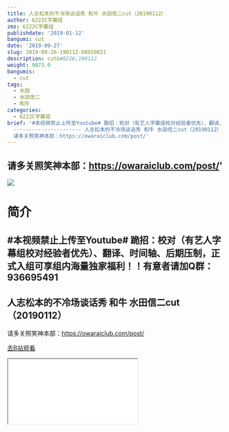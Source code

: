 ```yaml
---
title: 人志松本的不冷场谈话秀 和牛 水田信二cut（20190112）
author: 6222C字幕组
zmz: 6222C字幕组
publishdate: '2019-01-12'
bangumi: cut
date: '2019-09-27'
slug: 2019-09-26-190112-68920821
description: cut&#8226;190112
weight: 9073.0
bangumis:
  - cut
tags:
  - 水田
  - 水田信二
  - 和牛
categories:
  - 6222C字幕组
brief: '#本视频禁止上传至Youtube# 跪招：校对（有艺人字幕组校对经验者优先）、翻译、时间轴、后期压制，正式入组可享组内海量独家福利！！有意者请加Q群：936695491
  ---------------------- 人志松本的不冷场谈话秀 和牛 水田信二cut（20190112） -----------------------
  请多关照笑神本部：https://owaraiclub.com/post/'
---
```

  请多关照笑神本部：https://owaraiclub.com/post/'
---
![](https://raw.githubusercontent.com/tcgriffith/owaraisite/master/static/tmpimg/93b6e3a0d85a33203fd39e32f1c87e324189fa3d.jpg.480.jpg)
# 简介  
#本视频禁止上传至Youtube#
跪招：校对（有艺人字幕组校对经验者优先）、翻译、时间轴、后期压制，正式入组可享组内海量独家福利！！有意者请加Q群：936695491
----------------------
人志松本的不冷场谈话秀 和牛 水田信二cut（20190112）
-----------------------
请多关照笑神本部：https://owaraiclub.com/post/  

[去B站观看](https://www.bilibili.com/video/av68920821/)
<div class ="resp-container"><iframe class="testiframe" src="//player.bilibili.com/player.html?aid=68920821"", scrolling="no", allowfullscreen="true" > </iframe></div> 
